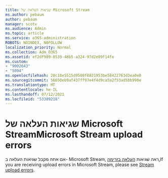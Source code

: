 ```yaml
---
title: שגיאות העלאה של Microsoft Stream
ms.author: pebaum
author: pebaum
manager: scotv
ms.audience: Admin
ms.topic: article
ms.service: o365-administration
ROBOTS: NOINDEX, NOFOLLOW
localization_priority: Normal
ms.collection: Adm_O365
ms.assetid: ef2df989-8539-48b5-a324-97d2e09f14fe
ms.custom:
- "9002643"
- "5094"
ms.openlocfilehash: 20c18e5515d9500f8821953be58422763d3ea0e0
ms.sourcegitcommit: 56650eb9af437ff97e4f4d9ca5a2f53ad5bb990e
ms.translationtype: MT
ms.contentlocale: he-IL
ms.lasthandoff: 07/12/2021
ms.locfileid: "53389218"
---
```

# <a name="microsoft-stream-upload-errors"></a><span data-ttu-id="7b6e8-102">שגיאות העלאה של Microsoft Stream</span><span class="sxs-lookup"><span data-stu-id="7b6e8-102">Microsoft Stream upload errors</span></span>

<span data-ttu-id="7b6e8-103">אם אתה מקבל שגיאות העלאה ב- Microsoft Stream, ראה שגיאות [העלאה בזרימה.](/stream/portal-understanding-upload-errors)</span><span class="sxs-lookup"><span data-stu-id="7b6e8-103">If you are receiving upload errors in Microsoft Stream, please see [Stream upload errors](/stream/portal-understanding-upload-errors).</span></span>
